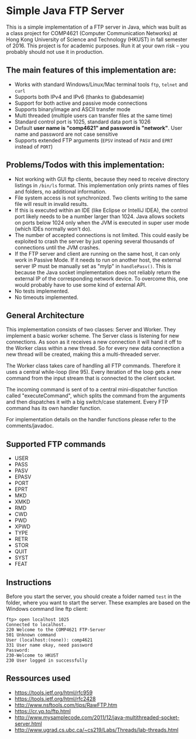 # Simple Java FTP Server

This is a simple implementation of a FTP server in Java, which was built as a class project for COMP4621 (Computer Communication Networks) at Hong Kong University of Science and Technology (HKUST) in fall semester of 2016. This project is for academic purposes. Run it at your own risk – you probably should not use it in production.

## The main features of this implementation are:

- Works with standard Windows/Linux/Mac terminal tools `ftp`, `telnet` and `curl`
- Supports both IPv4 and IPv6 (thanks to @abdesamie)
- Support for both active and passive mode connections
- Supports binary/image and ASCII transfer mode
- Multi threaded (multiple users can transfer files at the same time)
- Standard control port is 1025, standard data port is 1026
- Default **user name is "comp4621" and password is "network"**. User name and password are not case sensitive
- Supports extended FTP arguments (`EPSV` instead of `PASV` and `EPRT` instead of `PORT`)

## Problems/Todos with this implementation:

- Not working with GUI ftp clients, because they need to receive directory listings in `/bin/ls` format. This implementation only prints names of files and folders, no additional information.
- File system access is not synchronized. Two clients writing to the same file will result in invalid results.
- If this is executed within an IDE (like Eclipse or IntelliJ IDEA), the control port likely needs to be a number larger than 1024. Java allows sockets on ports below 1024 only when the JVM is executed in super user mode (which IDEs normally won't do).
- The number of accepted connections is not limited. This could easily be exploited to crash the server by just opening several thousands of connections until the JVM crashes.
- If the FTP server and client are running on the same host, it can only work in Passive Mode. If it needs to run on another host, the external server IP must be manually set as "myIp" in `handlePasv()`. This is because the Java socket implementation does not reliably return the external IP of the corresponding network device. To overcome this, one would probably have to use some kind of external API.
- No tests implemented.
- No timeouts implemented.

## General Architecture

This implementation consists of two classes: Server and Worker. They implement a basic worker scheme. The Server class is listening for new connections. As soon as it receives a new connection it will hand it off to the Worker class within a new thread. So for every new data connection a new thread will be created, making this a multi-threaded server.

The Worker class takes care of handling all FTP commands. Therefore it uses a central while-loop (line 95). Every iteration of the loop gets a new command from the input stream that is connected to the client socket.

The incoming command is sent of to a central mini-dispatcher function called "executeCommand", which splits the command from the arguments and then dispatches it with a big switch/case statement. Every FTP command has its own handler function.

For implementation details on the handler functions please refer to the comments/javadoc.

## Supported FTP commands
* USER
* PASS
* PASV
* EPASV
* PORT
* EPRT
* MKD
* XMKD
* RMD
* CWD
* PWD
* XPWD
* TYPE
* RETR
* STOR
* QUIT
* SYST
* FEAT


## Instructions

Before you start the server, you should create a folder named `test` in the folder, where you want to start the server. These examples are based on the Windows command line ftp client:

```
ftp> open localhost 1025
Connected to localhost.
220 Welcome to the COMP4621 FTP-Server
501 Unknown command
User (localhost:(none)): comp4621
331 User name okay, need password
Password:
230-Welcome to HKUST
230 User logged in successfully
```

## Ressources used
* https://tools.ietf.org/html/rfc959
* https://tools.ietf.org/html/rfc2428
* http://www.nsftools.com/tips/RawFTP.htm
* https://cr.yp.to/ftp.html
* http://www.mysamplecode.com/2011/12/java-multithreaded-socket-server.html
* http://www.ugrad.cs.ubc.ca/~cs219/Labs/Threads/lab-threads.html
